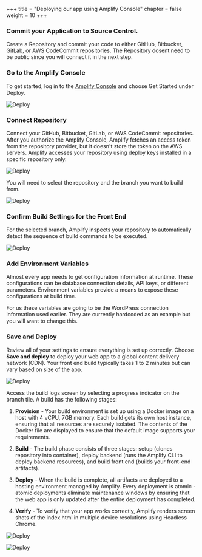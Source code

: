 +++
title = "Deploying our app using Amplify Console"
chapter = false
weight = 10
+++

### Commit your Application to Source Control.
Create a Repository and commit your code to either GitHub, Bitbucket, GitLab, or AWS CodeCommit repositories. The Repository dosent need to be public since you will connect it in the next step.

### Go to the Amplify Console 
To get started, log in to the [Amplify Console](https://eu-west-1.console.aws.amazon.com/amplify/) and choose Get Started under Deploy.

![Deploy]('/images/deploy-1.png')

### Connect Repository
Connect your GitHub, Bitbucket, GitLab, or AWS CodeCommit repositories. After you authorize the Amplify Console, Amplify fetches an access token from the repository provider, but it doesn't store the token on the AWS servers. Amplify accesses your repository using deploy keys installed in a specific repository only.

![Deploy]('/images/deploy-2.png')

You will need to select the repository and the branch you want to build from.

![Deploy]('/images/deploy-3.png')

 ### Confirm Build Settings for the Front End

For the selected branch, Amplify inspects your repository to automatically detect the sequence of build commands to be executed. 

![Deploy]('/images/deploy-4.png')

### Add Environment Variables

Almost every app needs to get configuration information at runtime. These configurations can be database connection details, API keys, or different parameters. Environment variables provide a means to expose these configurations at build time.

For us these variables are going to be the WordPress connection information used earlier. They are currently hardcoded as an example but you will want to change this.

### Save and Deploy

Review all of your settings to ensure everything is set up correctly. Choose **Save and deploy** to deploy your web app to a global content delivery network (CDN). 
Your front end build typically takes 1 to 2 minutes but can vary based on size of the app. 

![Deploy]('/images/deploy-4.png')

Access the build logs screen by selecting a progress indicator on the branch tile. A build has the following stages:

1. **Provision** - Your build environment is set up using a Docker image on a host with 4 vCPU, 7GB memory. Each build gets its own host instance, ensuring that all resources are securely isolated. The contents of the Docker file are displayed to ensure that the default image supports your requirements.

2. **Build** - The build phase consists of three stages: setup (clones repository into container), deploy backend (runs the Amplify CLI to deploy backend resources), and build front end (builds your front-end artifacts). 

3. **Deploy** - When the build is complete, all artifacts are deployed to a hosting environment managed by Amplify. Every deployment is atomic - atomic deployments eliminate maintenance windows by ensuring that the web app is only updated after the entire deployment has completed.

4. **Verify** - To verify that your app works correctly, Amplify renders screen shots of the index.html in multiple device resolutions using Headless Chrome.

![Deploy]('/images/deploy-5.png')

![Deploy]('/images/deploy-6.png')



